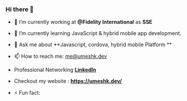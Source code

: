 ### Hi there 👋


- 🔭 I’m currently working at **@Fidelity International** as **SSE**

- 🌱 I’m currently learning JavaScript & hybrid mobile app development.

- 💬 Ask me about **Javascript, cordova, hybrid mobile Platform **

- 📫 How to reach me: me@umeshk.dev

- Professional Networking **[LinkedIn](https://linkedin.com/in/umesh1134)**

- Checkout my website : **https://umeshk.dev/**
- ⚡ Fun fact: 

